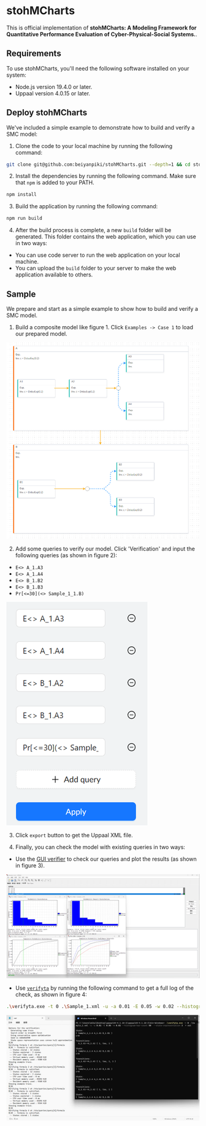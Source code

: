 # stohMCharts

This is official implementation of **stohMCharts: A Modeling Framework for Quantitative Performance Evaluation of Cyber-Physical-Social Systems.**. 

## Requirements

To use stohMCharts, you'll need the following software installed on your system:

- Node.js version 19.4.0 or later.
- Uppaal version 4.0.15 or later.
 
## Deploy stohMCharts

We've included a simple example to demonstrate how to build and verify a SMC model:

1. Clone the code to your local machine by running the following command:

```bash
git clone git@github.com:beiyanpiki/stohMCharts.git --depth=1 && cd stohMCharts
```

2. Install the dependencies by running the following command. Make sure that `npm` is added to your PATH.

```bash
npm install
```

3. Build the application by running the following command:

```bash
npm run build
```

4. After the build process is complete, a new `build` folder will be generated. This folder contains the web application, which you can use in two ways:

- You can use code server to run the web application on your local machine.
- You can upload the `build` folder to your server to make the web application available to others.

## Sample

We prepare and start as a simple example to show how to build and verify a SMC model. 

1. Build a composite model like figure 1. Click `Examples -> Case 1` to load our prepared model.

![Figure 1](doc/figure1.png)


2. Add some queries to verify our model. Click 'Verification' and input the following queries (as shown in figure 2):
- ``E<> A_1.A3``
- ``E<> A_1.A4``
- ``E<> B_1.B2``
- ``E<> B_1.B3``
- ``Pr[<=30](<> Sample_1_1.B)``

![Figure 2](doc/figure2.png)

3. Click `export` button to get the Uppaal XML file.

4. Finally, you can check the model with existing queries in two ways:

- Use the [GUI verifier](https://docs.uppaal.org/gui-reference/verifier/) to check our queries and plot the results (as shown in figure 3).

![Figure 3](doc/figure3.png)

- Use [`verifyta`](https://docs.uppaal.org/toolsandapi/verifyta/) by running the following command to get a full log of the check, as shown in figure 4:
```bash
.\verifyta.exe -t 0 .\Sample_1.xml -u -a 0.01 -E 0.05 -w 0.02 --histogram-bar-count 50  --state-representation 3  > out
```

![Figure 4](doc/figure4.png)
